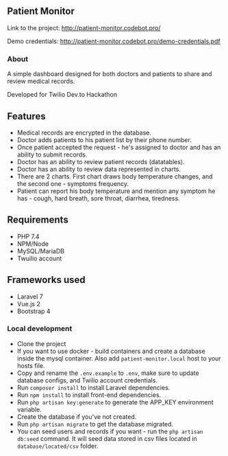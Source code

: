 ## Patient Monitor

Link to the project: http://patient-monitor.codebot.pro/

Demo credentials: http://patient-monitor.codebot.pro/demo-credentials.pdf

### About

A simple dashboard designed for both doctors and patients to share and review medical records.    
    
Developed for Twilio Dev.to Hackathon

## Features
- Medical records are encrypted in the database.
- Doctor adds patients to his patient list by their phone number.
- Once patient accepted the request - he's assigned to doctor and has an ability to submit records.
- Doctor has an ability to review patient records (datatables).  
- Doctor has an ability to review data represented in charts.
- There are 2 charts. First chart draws body temperature changes, and the second one - symptoms frequency.
- Patient can report his body temperature and mention any symptom he has - cough, hard breath, sore throat, diarrhea, tiredness.

## Requirements

- PHP 7.4
- NPM/Node
- MySQL/MariaDB
- Twuilio account

## Frameworks used
- Laravel 7
- Vue.js 2
- Bootstrap 4

### Local development

- Clone the project
- If you want to use docker - build containers and create a database inside the mysql container. Also add `patient-monitor.local` host to your hosts file.
- Copy and rename the `.env.example` to `.env`,  make sure to update database configs, and Twilio account credentials.
- Run `composer install` to install Laravel dependencies.
- Run `npm install` to install front-end dependencies.
- Run `php artisan key:generate` to generate the APP_KEY environment variable.
- Create the database if you've not created.
- Run `php artisan migrate` to get the database migrated.
- You can seed users and records if you want - run the `php artisan db:seed` command. It will seed data stored in csv files located in `database/located/csv` folder.
